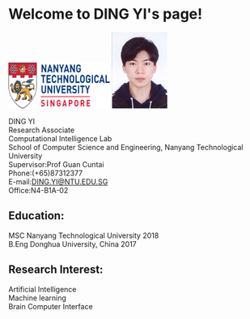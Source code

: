 # Welcome to DING YI's page! 
<img src="https://raw.githubusercontent.com/DINGYISCSE/DINGYISCSE.github.io/master/logo.png" width="200" height="90" alt="Image"/>

<img src="https://raw.githubusercontent.com/DINGYISCSE/DINGYISCSE.github.io/master/photo.jpg" width="110" height="150" alt="Image"/>

DING YI<br>
Research Associate <br>
Computational Intelligence Lab<br>
School of Computer Science and Engineering, Nanyang Technological University<br>
Supervisor:Prof Guan Cuntai<br>
Phone:(+65)87312377<br>
E-mail:DING.YI@NTU.EDU.SG<br>
Office:N4-B1A-02<br>
## Education:
MSC Nanyang Technological University 2018<br>
B.Eng Donghua University, China 2017
## Research Interest:
Artificial Intelligence<br>
Machine learning<br>
Brain Computer Interface<br>


